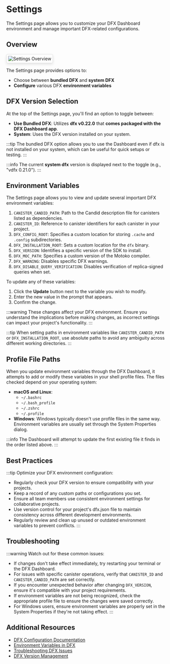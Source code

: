 # Settings

The Settings page allows you to customize your DFX Dashboard environment and manage important DFX-related configurations.

## Overview

<div class="image-border">

![Settings Overview](/features/settings/settings-overview.png)

</div>

The Settings page provides options to:
- Choose between **bundled DFX** and **system DFX**
- **Configure** various DFX **environment variables**

## DFX Version Selection

At the top of the Settings page, you'll find an option to toggle between:
- **Use Bundled DFX**: Utilizes **dfx v0.22.0** that **comes packaged with the DFX Dashboard app**.
- **System**: Uses the DFX version installed on your system.

:::tip
The bundled DFX option allows you to use the Dashboard even if dfx is not installed on your system, which can be useful for quick setups or testing.
:::

:::info
The current **system dfx** version is displayed next to the toggle (e.g., "vdfx 0.21.0").
:::

## Environment Variables

The Settings page allows you to view and update several important DFX environment variables:

1. `CANISTER_CANDID_PATH`: Path to the Candid description file for canisters listed as dependencies.
2. `CANISTER_ID`: Reference to canister identifiers for each canister in your project.
3. `DFX_CONFIG_ROOT`: Specifies a custom location for storing `.cache` and `.config` subdirectories.
4. `DFX_INSTALLATION_ROOT`: Sets a custom location for the `dfx` binary.
5. `DFX_VERSION`: Identifies a specific version of the SDK to install.
6. `DFX_MOC_PATH`: Specifies a custom version of the Motoko compiler.
7. `DFX_WARNING`: Disables specific DFX warnings.
8. `DFX_DISABLE_QUERY_VERIFICATION`: Disables verification of replica-signed queries when set.

To update any of these variables:
1. Click the **Update** button next to the variable you wish to modify.
2. Enter the new value in the prompt that appears.
3. Confirm the change.

:::warning
These changes affect your DFX environment. Ensure you understand the implications before making changes, as incorrect settings can impact your project's functionality.
:::

:::tip
When setting paths in environment variables like `CANISTER_CANDID_PATH` or `DFX_INSTALLATION_ROOT`, use absolute paths to avoid any ambiguity across different working directories.
:::

## Profile File Paths

When you update environment variables through the DFX Dashboard, it attempts to add or modify these variables in your shell profile files. The files checked depend on your operating system:

- **macOS and Linux**:
  - `~/.bashrc`
  - `~/.bash_profile`
  - `~/.zshrc`
  - `~/.profile`
- **Windows**: Windows typically doesn't use profile files in the same way. Environment variables are usually set through the System Properties dialog.

:::info
The Dashboard will attempt to update the first existing file it finds in the order listed above.
:::

## Best Practices

:::tip
Optimize your DFX environment configuration:

- Regularly check your DFX version to ensure compatibility with your projects.
- Keep a record of any custom paths or configurations you set.
- Ensure all team members use consistent environment settings for collaborative projects.
- Use version control for your project's dfx.json file to maintain consistency across different development environments.
- Regularly review and clean up unused or outdated environment variables to prevent conflicts.
:::

## Troubleshooting

:::warning
Watch out for these common issues:

- If changes don't take effect immediately, try restarting your terminal or the DFX Dashboard.
- For issues with specific canister operations, verify that `CANISTER_ID` and `CANISTER_CANDID_PATH` are set correctly.
- If you encounter unexpected behavior after changing `DFX_VERSION`, ensure it's compatible with your project requirements.
- If environment variables are not being recognized, check the appropriate profile file to ensure the changes were saved correctly.
- For Windows users, ensure environment variables are properly set in the System Properties if they're not taking effect.
:::

## Additional Resources

- [DFX Configuration Documentation](https://internetcomputer.org/docs/current/references/dfx-json-reference/)
- [Environment Variables in DFX](https://internetcomputer.org/docs/current/references/environment-variables)
- [Troubleshooting DFX Issues](https://internetcomputer.org/docs/current/developer-docs/setup/troubleshoot)
- [DFX Version Management](https://internetcomputer.org/docs/current/developer-docs/setup/manage-dfx-versions)

<style>
.image-border img {
    border: 1px solid #ddd;
    border-radius: 4px;
    padding: 5px;
    box-shadow: 0 4px 8px rgba(0,0,0,0.1);
}

.vp-doc h2 {
    border-top: 1px solid #eaecef;
    padding-top: 24px;
    margin-top: 24px;
}
</style>
